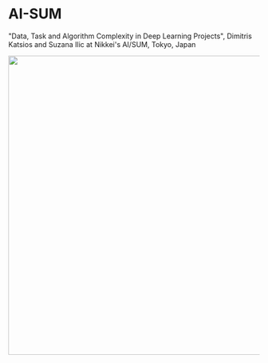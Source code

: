 # AI-SUM
"Data, Task and Algorithm Complexity in Deep Learning Projects", Dimitris Katsios and Suzana Ilic at Nikkei's AI/SUM, Tokyo, Japan

<p align="center">
  <img src="https://github.com/Machine-Learning-Tokyo/AI-SUM/blob/master/slides.gif" width="600">
</p>
